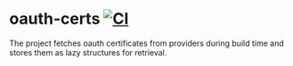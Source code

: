 # oauth-certs [![CI](https://github.com/pagescrape/oauth-certs/actions/workflows/rust.yml/badge.svg)](https://github.com/pagescrape/oauth-certs/actions/workflows/rust.yml)

The project fetches oauth certificates from providers during build time and stores them as lazy structures for retrieval.
